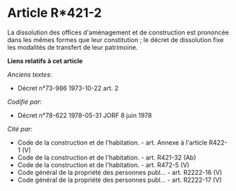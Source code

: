 # Article R*421-2

La dissolution des offices d'aménagement et de construction est prononcée dans les mêmes formes que leur constitution ; le
décret de dissolution fixe les modalités de transfert de leur patrimoine.

**Liens relatifs à cet article**

_Anciens textes_:

  - Décret n°73-986 1973-10-22 art. 2

_Codifié par_:

  - Décret n°78-622 1978-05-31 JORF 8 juin 1978

_Cité par_:

  - Code de la construction et de l'habitation. - art. Annexe à l'article R422-1 (V)
  - Code de la construction et de l'habitation. - art. R421-32 (Ab)
  - Code de la construction et de l'habitation. - art. R472-5 (V)
  - Code général de la propriété des personnes publ... - art. R2222-16 (V)
  - Code général de la propriété des personnes publ... - art. R2222-17 (V)
